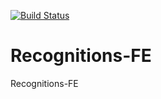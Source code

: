 [![Build Status](https://travis-ci.org/XInterns/Recognitions-FE.svg?branch=master)](https://travis-ci.org/XInterns/Recognitions-FE)
# Recognitions-FE
Recognitions-FE
